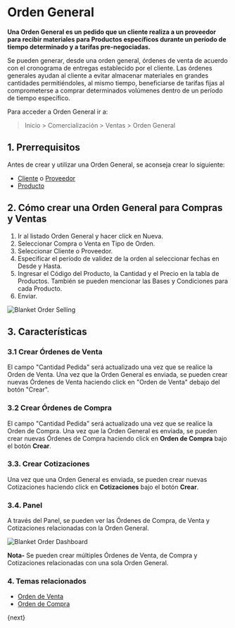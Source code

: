 <!-- add-breadcrumbs -->
# Orden General

**Una Orden General es un pedido que un cliente realiza a un proveedor para recibir materiales para Productos específicos durante un período de tiempo determinado y a tarifas pre-negociadas.**

Se pueden generar, desde una orden general, órdenes de venta de acuerdo con el cronograma de entregas establecido por el cliente. Las órdenes generales ayudan al cliente a evitar almacenar materiales en grandes cantidades permitiéndoles, al mismo tiempo, beneficiarse de tarifas fijas al comprometerse a comprar determinados volúmenes dentro de un período de tiempo específico.

Para acceder a Orden General ir a:
> Inicio > Comercialización > Ventas > Orden General

## 1. Prerrequisitos
Antes de crear y utilizar una Orden General, se aconseja crear lo siguiente:

* [Cliente](/docs/user/manual/en/CRM/customer) o [Proveedor](/docs/user/manual/en/buying/supplier)
* [Producto](/docs/user/manual/en/stock/item)

## 2. Cómo crear una Orden General para Compras y Ventas

1. Ir al listado Orden General y hacer click en Nueva.
1. Seleccionar Compra o Venta en Tipo de Orden.
1. Seleccionar Cliente o Proveedor.
1. Especificar el período de validez de la orden al seleccionar fechas en Desde y Hasta.
1. Ingresar el Código del Producto, la Cantidad y el Precio en la tabla de Productos. También se pueden mencionar las Bases y Condiciones para cada Producto.
1. Enviar.

<img class="screenshot" alt="Blanket Order Selling" src="{{docs_base_url}}/assets/img/selling/blanket-order-selling.gif">

## 3. Características

### 3.1 Crear Órdenes de Venta

El campo "Cantidad Pedida" será actualizado una vez que se realice la Orden de Venta. Una vez que la Orden General es enviada, se pueden crear nuevas Órdenes de Venta haciendo click en "Orden de Venta" debajo del botón "Crear". 

### 3.2 Crear Órdenes de Compra

El campo "Cantidad Pedida" será actualizado una vez que se realice la Orden de Compra. Una vez que la Orden General es enviada, se pueden crear nuevas Órdenes de Compra haciendo click en **Orden de Compra** bajo el botón **Crear**.

### 3.3. Crear Cotizaciones

Una vez que una Orden General es enviada, se pueden crear nuevas Cotizaciones haciendo click en **Cotizaciones** bajo el botón **Crear**.

### 3.4. Panel

A través del Panel, se pueden ver las Órdenes de Compra, de Venta y Cotizaciones relacionadas con la Orden General.

<img class="screenshot" alt="Blanket Order Dashboard" src="{{docs_base_url}}/assets/img/selling/blanket_order_dashboard.png">

**Nota-** Se pueden crear múltiples Órdenes de Venta, de Compra y Cotizaciones relacionadas con una sola Orden General.


### 4. Temas relacionados
* [Orden de Venta](/docs/user/manual/en/selling/sales-order)
* [Orden de Compra](/docs/user/manual/en/buying/purchase-order)

{next}
